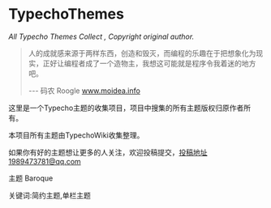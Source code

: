 # TypechoThemes
*All Typecho Themes Collect , Copyright original author.*



> 人的成就感来源于两样东西，创造和毁灭，而编程的乐趣在于把想象化为现实，正好让编程者成了一个造物主，我想这可能就是程序令我着迷的地方吧。
>
> --- 码农 Roogle www.moidea.info



这里是一个Typecho主题的收集项目，项目中搜集的所有主题版权归原作者所有。

本项目所有主题由TypechoWiki收集整理。

如果你有好的主题想让更多的人关注，欢迎投稿提交，投稿地址1989473781@qq.com 



主题 Baroque

关键词:简约主题,单栏主题